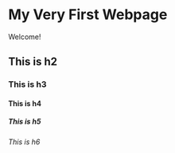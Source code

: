# My Very First Webpage

Welcome!

## This is h2

### This is h3

#### This is h4

##### This is h5

###### This is h6